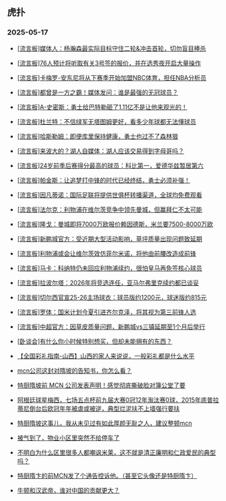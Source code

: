 ## 虎扑 
### 2025-05-17

+ [[流言板]媒体人：杨瀚森最实际目标守住二轮&amp;冲击首轮，切勿盲目捧杀](https://bbs.hupu.com/632661157.html)

+ [[流言板]76人预计将听取有关3号签的报价，并在选秀夜开启大量操作](https://bbs.hupu.com/632663463.html)

+ [[流言板]卡梅罗-安东尼将从下赛季开始加盟NBC体育，担任NBA分析员](https://bbs.hupu.com/632662071.html)

+ [[流言板]都曾是一方之霸！媒体发问：谁是最强的无冠球员？](https://bbs.hupu.com/632662211.html)

+ [[流言板]A-史密斯：勇士给巴特勒砸了1.11亿不是让他来观光的！](https://bbs.hupu.com/632663255.html)

+ [[流言板]杜兰特：不信绿军无塔图姆更好，看多少年球都无法懂球员](https://bbs.hupu.com/632665180.html)

+ [[流言板]哈斯勒姆：即便库里保持健康，勇士也过不了森林狼](https://bbs.hupu.com/632663165.html)

+ [[流言板]来波大的？湖人自媒体：湖人应该交易得到字母哥吗？ ](https://bbs.hupu.com/632665460.html)

+ [[流言板]24岁前季后赛得分最高的球员：科比第一，爱德华兹暂居第六](https://bbs.hupu.com/632663889.html)

+ [[流言板]帕金斯：让追梦打中锋的时代已经终结，勇士必须补强！](https://bbs.hupu.com/632663346.html)

+ [[流言板]因凡蒂诺：国际足联将提供世俱杯转播渠道，全球均免费观看](https://bbs.hupu.com/632660657.html)

+ [[流言板]法尔克：利物浦在维尔茨竞争中领先曼城，但赢拜仁不太可能](https://bbs.hupu.com/632660428.html)

+ [[流言板]隆戈：曼城即将7000万欧报价赖因德斯，米兰要7500-8000万欧](https://bbs.hupu.com/632664187.html)

+ [[流言板]新鹏城官方：受近期大型活动影响，草坪质量出现问题致延期](https://bbs.hupu.com/632658885.html)

+ [[流言板]利物浦或会让维尔茨效仿菲尔米诺，将他由前腰改造成前锋](https://bbs.hupu.com/632661147.html)

+ [[流言板]马卡：科纳特仍未回应利物浦续约，很怕皇马再免签核心球员](https://bbs.hupu.com/632663289.html)

+ [[流言板]拉波尔塔：2026年将竞选连任，亚马尔弗里克续约都已谈妥](https://bbs.hupu.com/632659905.html)

+ [[流言板]切尔西官宣25-26主场球衣：球员版约1200元，球迷版约815元](https://bbs.hupu.com/632657715.html)

+ [[流言板]罗体：国米计划今夏引进齐尔克泽，将其视为第三前锋人选](https://bbs.hupu.com/632658120.html)

+ [[流言板]中超官方：因草皮质量问题，新鹏城vs三镇延期至1个月后举行](https://bbs.hupu.com/632658502.html)

+ [[卧谈会]有什么你小时候特别想买，但却未能拥有的东西？](https://bbs.hupu.com/632663270.html)

+ [【全国彩礼指南-山西】山西的家人来说说，一般彩礼都是什么水平](https://bbs.hupu.com/632661115.html)

+ [mcn公司这封对隋坡的告知书，你怎么看？](https://bbs.hupu.com/632662584.html)

+ [特厨隋坡前 MCN 公司发表声明！感觉彻底撕破脸对簿公堂了要](https://bbs.hupu.com/632663718.html)

+ [阿根廷球星梅西，七场五点杯前九届大赛0冠12年淘汰赛0球，2015年底普拉蒂尼倒台后欧冠年年被虐或被逆，典型烂泥扶不上墙强行要扶](https://bbs.hupu.com/632664410.html)

+ [特厨隋坡这事儿，我从未见过有如此厚颜无耻之人，建议整顿mcn](https://bbs.hupu.com/632663586.html)

+ [被气到了，物业小区里突然不给停车了](https://bbs.hupu.com/632663446.html)

+ [不明白为什么区里很多人都嘲讽米莱，这不就是清正廉明和仁政爱民的典型吗？](https://bbs.hupu.com/632663073.html)

+ [特厨隋卞的前MCN发了个通告控诉他。（甚至它头像还是特厨隋卞） ​​​](https://bbs.hupu.com/632664848.html)

+ [牛顿和汉武帝，谁对中国的贡献更大？](https://bbs.hupu.com/632662604.html)

